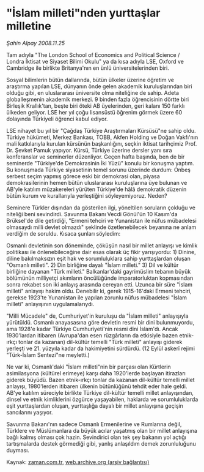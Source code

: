 # "İslam milleti"nden yurttaşlar milletine

*Şahin Alpay 2008.11.25*

<tr><td class="metin" colspan="2" style="padding-top: 20px; padding-left: 5px; padding-right: 10px;">Tam adıyla "The London School of Economics and Political Science / Londra İktisat ve Siyaset Bilimi Okulu" ya da kısa adıyla LSE, Oxford ve Cambridge ile birlikte Britanya'nın en ünlü üniversitelerinden biri.</td></tr><tr><td class="metin" colspan="2" style="padding-top: 20px; padding-left: 5px; padding-right: 10px;"><p>Sosyal bilimlerin bütün dallarında, bütün ülkeler üzerine öğretim ve araştırma yapılan LSE, dünyanın önde gelen akademik kuruluşlarından biri olduğu gibi, en uluslararası üniversite olma niteliğine de sahip. Adeta globalleşmenin akademik merkezi. 9 binden fazla öğrencisinin dörtte biri Birleşik Krallık'tan, beşte biri öteki AB üyelerinden, geri kalanı 150 farklı ülkeden geliyor. LSE her yıl çoğu lisansüstü öğrenim görmek üzere 60 dolayında Türkiyeli öğrenci kabul ediyor.
<p> LSE nihayet bu yıl bir "Çağdaş Türkiye Araştırmaları Kürsüsü"ne sahip oldu. Türkiye hükümeti, Merkez Bankası, TOBB, Akfen Holding ve Doğan Vakfı'nın mali katkılarıyla kurulan kürsünün başkanlığını, seçkin iktisat tarihçimiz Prof. Dr. Şevket Pamuk yapıyor. Kürsü, Türkiye üzerine dersler yanı sıra konferanslar ve seminerler düzenliyor. Geçen hafta başında, ben de bir seminerde "Türkiye'de Demokrasinin İki Yüzü" konulu bir konuşma yaptım. Bu konuşmada Türkiye siyasetinin temel sorunu üzerinde durdum: Onbeş serbest seçim yapmış görece eski bir demokrasi olan, piyasa demokrasilerinin hemen bütün uluslararası kuruluşlarına üye bulunan ve AB'yle katılım müzakereleri yürüten Türkiye'de hâlâ demokratik düzenin bütün kurum ve kurallarıyla yerleştiğini söyleyemiyoruz. Neden?
<p> Seminere Türkler dışından da gösterilen ilgi, yöneltilen soruların çokluğu ve niteliği beni sevindirdi. Savunma Bakanı Vecdi Gönül'ün 10 Kasım'da Brüksel'de dile getirdiği, "Ermeni tehciri ve Yunanistan ile nüfus mübadelesi olmasaydı milli devlet olmazdı" şeklinde özetlenebilecek beyanına ne anlam verdiğim de soruldu. Kısaca şunları söyledim:
<p>Osmanlı devletinin son döneminde, çöküşün nasıl bir millet anlayışı ve kimlik politikası ile önlenebileceğine dair esas olarak üç fikir yarışıyordu: 1) Dinine, diline bakılmaksızın eşit hak ve sorumluluklara sahip yurttaşlardan oluşan "Osmanlı milleti". 2) Din birliğine dayalı "İslam milleti." 3) Dil ve kültür birliğine dayanan "Türk milleti." Balkanlar'daki gayrimüslim tebanın büyük bölümünün milliyetçi akımların öncülüğünde imparatorluktan kopmasından sonra rekabet son iki anlayış arasında cereyan etti. Uzunca bir süre "İslam milleti" anlayışı hakim oldu. Denebilir ki, gerek 1915-16'daki Ermeni tehciri, gerekse 1923'te Yunanistan ile yapılan zorunlu nüfus mübadelesi "İslam milleti" anlayışının uygulamalarıydı. 
<p> "Milli Mücadele" de, Cumhuriyet'in kuruluşu da "İslam milleti" anlayışıyla yürütüldü. Osmanlı anayasasına göre devletin resmi bir dini bulunmuyordu, ama 1928'e kadar Türkiye Cumhuriyeti'nin resmi dini İslam'dı. Ancak 1930'lardan itibaren (Avrupa'dan esen rüzgârların da etkisiyle bazen etnik-ırkçı tonlar da kazanan) dil-kültür temelli "Türk milleti" anlayışı giderek yerleşti ve 21. yüzyıla kadar da hakimiyetini sürdürdü. (12 Eylül askerî rejimi "Türk-İslam Sentezi"ne meyletti.) 
<p> Ne var ki, Osmanlı'daki "İslam milleti"nin bir parçası olan Kürtlerin asimilasyona (kültürel erimeye) karşı daha 1920'lerde başlayan itirazları giderek büyüdü. Bazen etnik-ırkçı tonlar da kazanan dil-kültür temelli millet anlayışı, 1980'lerden itibaren ülkenin bütünlüğünü tehdit eder hale geldi. AB'ye katılım süreciyle birlikte Türkiye dil-kültür temelli millet anlayışından, dinsel ve etnik kimliklerini özgürce yaşayabilen, haklarda ve sorumluluklarda eşit yurttaşlardan oluşan, yurttaşlığa dayalı bir millet anlayışına geçişin sancılarını yaşıyor. 
<p> Savunma Bakanı'nın sadece Osmanlı Ermenilerine ve Rumlarına değil, Türklere ve Müslümanlara da büyük acılar yaşatmış olan bir millet anlayışına bağlı kalmış olması çok hazin. Sevindirici olan tek şey bakanın yol açtığı tartışmalarda destek görmediği gibi, yanlış anlaşıldım demek zorunluluğunu duyması.<br/></p></p></p></p></p></p></p></td></tr>

Kaynak: [zaman.com.tr](http://zaman.com.tr/yazar.do?yazino=763938), [web.archive.org (arşiv bağlantısı)](http://web.archive.org/web/20081224091851/http://www.zaman.com.tr:80/yazar.do?yazino=763938)
